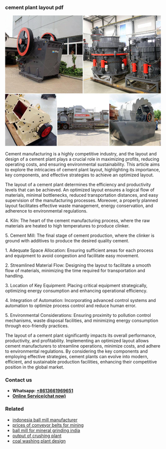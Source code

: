 <h3>cement plant layout pdf</h3><img src='1708499282.jpg' alt=''><p>Cement manufacturing is a highly competitive industry, and the layout and design of a cement plant plays a crucial role in maximizing profits, reducing operating costs, and ensuring environmental sustainability. This article aims to explore the intricacies of cement plant layout, highlighting its importance, key components, and effective strategies to achieve an optimized layout.</p><p>The layout of a cement plant determines the efficiency and productivity levels that can be achieved. An optimized layout ensures a logical flow of materials, minimal bottlenecks, reduced transportation distances, and easy supervision of the manufacturing processes. Moreover, a properly planned layout facilitates effective waste management, energy conservation, and adherence to environmental regulations.</p><p>4. Kiln: The heart of the cement manufacturing process, where the raw materials are heated to high temperatures to produce clinker.</p><p>5. Cement Mill: The final stage of cement production, where the clinker is ground with additives to produce the desired quality cement.</p><p>1. Adequate Space Allocation: Ensuring sufficient areas for each process and equipment to avoid congestion and facilitate easy movement.</p><p>2. Streamlined Material Flow: Designing the layout to facilitate a smooth flow of materials, minimizing the time required for transportation and handling.</p><p>3. Location of Key Equipment: Placing critical equipment strategically, optimizing energy consumption and enhancing operational efficiency.</p><p>4. Integration of Automation: Incorporating advanced control systems and automation to optimize process control and reduce human error.</p><p>5. Environmental Considerations: Ensuring proximity to pollution control mechanisms, waste disposal facilities, and minimizing energy consumption through eco-friendly practices.</p><p>The layout of a cement plant significantly impacts its overall performance, productivity, and profitability. Implementing an optimized layout allows cement manufacturers to streamline operations, minimize costs, and adhere to environmental regulations. By considering the key components and employing effective strategies, cement plants can evolve into modern, efficient, and sustainable production facilities, enhancing their competitive position in the global market.</p><h3>Contact us</h3><ul><li><strong>Whatsapp:&nbsp;<a href="https://wa.me/8613661969651">+8613661969651</a></strong></li><li><a href="https://swt.shibang-china.com/?git&amp;zhl&amp;cement plant layout pdf"><strong>Online Service(chat now)</strong></a></li></ul><h3>Related</h3><ul><li><a href='indonesia ball mill manufacturer.md'>indonesia ball mill manufacturer</a></li><li><a href='prices of conveyor belts for mining.md'>prices of conveyor belts for mining</a></li><li><a href='ball mill for mineral grinding india.md'>ball mill for mineral grinding india</a></li><li><a href='output of crushing plant.md'>output of crushing plant</a></li><li><a href='coal washing plant design.md'>coal washing plant design</a></li></ul>